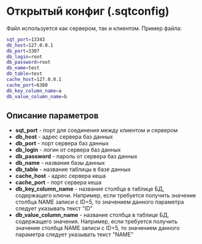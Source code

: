 # Открытый конфиг (.sqtconfig)
Файл используется как сервером, так и клиентом.
Пример файла:
```bash
sqt_port=13343
db_host=127.0.0.1
db_port=3307
db_login=root
db_password=root
db_name=test
db_table=test
cache_host=127.0.0.1
cache_port=6380
db_key_column_name=a
db_value_column_name=b
```
## Описание параметров
- **sqt_port** - порт для соединения между клиентом и сервером  
- **db_host** - адрес сервера баз данных  
- **db_port** - порт сервера баз данных  
- **db_login** - логин от сервера баз данных  
- **db_password** - пароль от сервера баз данных   
- **db_name** - название базы данных  
- **db_table** - название таблицы в базе данных  
- **cache_host** - адрес сервера кеша  
- **cache_port** - порт сервера кеша  
- **db_key_column_name** - название столбца в таблице БД, содержащего ключи. Например, если требуется получить значение столбца NAME записи с ID=5, то значением данного параметра следует указывать текст "ID"  
- **db_value_column_name** - название столбца в таблице БД, содержащего значения. Например, если требуется получить значение столбца NAME записи с ID=5, то значением данного параметра следует указывать текст "NAME"   
